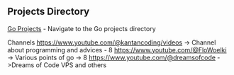 
## Projects Directory

[Go Projects](file:///home/manuonda/projects/go-projects) - Navigate to the Go projects directory

Channels 
https://www.youtube.com/@kantancoding/videos -> Channel about programming and advices - 8
https://www.youtube.com/@FloWoelki -> Various points of go -> 8
https://www.youtube.com/@dreamsofcode ->Dreams of Code VPS and others